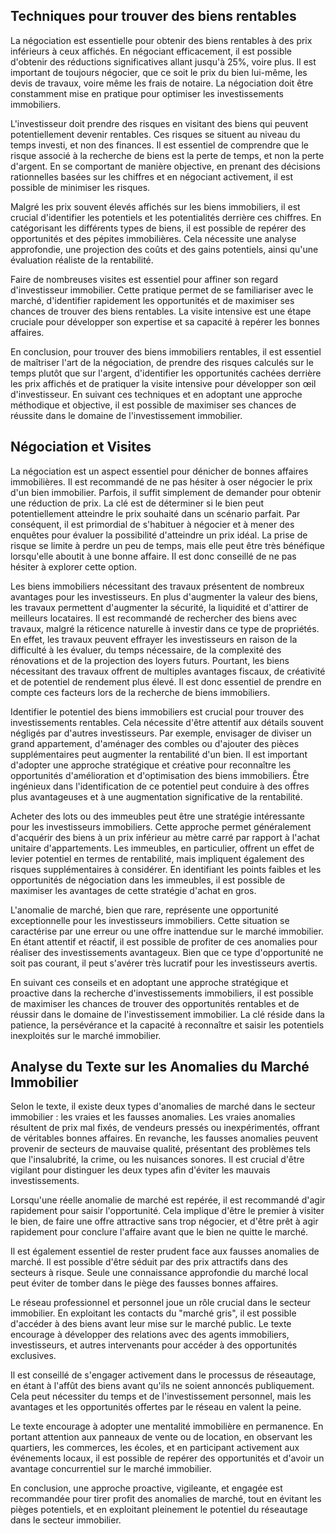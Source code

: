## Techniques pour trouver des biens rentables

La négociation est essentielle pour obtenir des biens rentables à des prix inférieurs à ceux affichés. En négociant efficacement, il est possible d'obtenir des réductions significatives allant jusqu'à 25%, voire plus. Il est important de toujours négocier, que ce soit le prix du bien lui-même, les devis de travaux, voire même les frais de notaire. La négociation doit être constamment mise en pratique pour optimiser les investissements immobiliers.

L'investisseur doit prendre des risques en visitant des biens qui peuvent potentiellement devenir rentables. Ces risques se situent au niveau du temps investi, et non des finances. Il est essentiel de comprendre que le risque associé à la recherche de biens est la perte de temps, et non la perte d'argent. En se comportant de manière objective, en prenant des décisions rationnelles basées sur les chiffres et en négociant activement, il est possible de minimiser les risques.

Malgré les prix souvent élevés affichés sur les biens immobiliers, il est crucial d'identifier les potentiels et les potentialités derrière ces chiffres. En catégorisant les différents types de biens, il est possible de repérer des opportunités et des pépites immobilières. Cela nécessite une analyse approfondie, une projection des coûts et des gains potentiels, ainsi qu'une évaluation réaliste de la rentabilité.

Faire de nombreuses visites est essentiel pour affiner son regard d'investisseur immobilier. Cette pratique permet de se familiariser avec le marché, d'identifier rapidement les opportunités et de maximiser ses chances de trouver des biens rentables. La visite intensive est une étape cruciale pour développer son expertise et sa capacité à repérer les bonnes affaires.

En conclusion, pour trouver des biens immobiliers rentables, il est essentiel de maîtriser l'art de la négociation, de prendre des risques calculés sur le temps plutôt que sur l'argent, d'identifier les opportunités cachées derrière les prix affichés et de pratiquer la visite intensive pour développer son œil d'investisseur. En suivant ces techniques et en adoptant une approche méthodique et objective, il est possible de maximiser ses chances de réussite dans le domaine de l'investissement immobilier.

## Négociation et Visites

La négociation est un aspect essentiel pour dénicher de bonnes affaires immobilières. Il est recommandé de ne pas hésiter à oser négocier le prix d'un bien immobilier. Parfois, il suffit simplement de demander pour obtenir une réduction de prix. La clé est de déterminer si le bien peut potentiellement atteindre le prix souhaité dans un scénario parfait. Par conséquent, il est primordial de s'habituer à négocier et à mener des enquêtes pour évaluer la possibilité d'atteindre un prix idéal. La prise de risque se limite à perdre un peu de temps, mais elle peut être très bénéfique lorsqu'elle aboutit à une bonne affaire. Il est donc conseillé de ne pas hésiter à explorer cette option.

Les biens immobiliers nécessitant des travaux présentent de nombreux avantages pour les investisseurs. En plus d'augmenter la valeur des biens, les travaux permettent d'augmenter la sécurité, la liquidité et d'attirer de meilleurs locataires. Il est recommandé de rechercher des biens avec travaux, malgré la réticence naturelle à investir dans ce type de propriétés. En effet, les travaux peuvent effrayer les investisseurs en raison de la difficulté à les évaluer, du temps nécessaire, de la complexité des rénovations et de la projection des loyers futurs. Pourtant, les biens nécessitant des travaux offrent de multiples avantages fiscaux, de créativité et de potentiel de rendement plus élevé. Il est donc essentiel de prendre en compte ces facteurs lors de la recherche de biens immobiliers.

Identifier le potentiel des biens immobiliers est crucial pour trouver des investissements rentables. Cela nécessite d'être attentif aux détails souvent négligés par d'autres investisseurs. Par exemple, envisager de diviser un grand appartement, d'aménager des combles ou d'ajouter des pièces supplémentaires peut augmenter la rentabilité d'un bien. Il est important d'adopter une approche stratégique et créative pour reconnaître les opportunités d'amélioration et d'optimisation des biens immobiliers. Être ingénieux dans l'identification de ce potentiel peut conduire à des offres plus avantageuses et à une augmentation significative de la rentabilité.

Acheter des lots ou des immeubles peut être une stratégie intéressante pour les investisseurs immobiliers. Cette approche permet généralement d'acquérir des biens à un prix inférieur au mètre carré par rapport à l'achat unitaire d'appartements. Les immeubles, en particulier, offrent un effet de levier potentiel en termes de rentabilité, mais impliquent également des risques supplémentaires à considérer. En identifiant les points faibles et les opportunités de négociation dans les immeubles, il est possible de maximiser les avantages de cette stratégie d'achat en gros.

L'anomalie de marché, bien que rare, représente une opportunité exceptionnelle pour les investisseurs immobiliers. Cette situation se caractérise par une erreur ou une offre inattendue sur le marché immobilier. En étant attentif et réactif, il est possible de profiter de ces anomalies pour réaliser des investissements avantageux. Bien que ce type d'opportunité ne soit pas courant, il peut s'avérer très lucratif pour les investisseurs avertis.

En suivant ces conseils et en adoptant une approche stratégique et proactive dans la recherche d'investissements immobiliers, il est possible de maximiser les chances de trouver des opportunités rentables et de réussir dans le domaine de l'investissement immobilier. La clé réside dans la patience, la persévérance et la capacité à reconnaître et saisir les potentiels inexploités sur le marché immobilier.

## Analyse du Texte sur les Anomalies du Marché Immobilier

Selon le texte, il existe deux types d'anomalies de marché dans le secteur immobilier : les vraies et les fausses anomalies. Les vraies anomalies résultent de prix mal fixés, de vendeurs pressés ou inexpérimentés, offrant de véritables bonnes affaires. En revanche, les fausses anomalies peuvent provenir de secteurs de mauvaise qualité, présentant des problèmes tels que l'insalubrité, la crime, ou les nuisances sonores. Il est crucial d'être vigilant pour distinguer les deux types afin d'éviter les mauvais investissements.

Lorsqu'une réelle anomalie de marché est repérée, il est recommandé d'agir rapidement pour saisir l'opportunité. Cela implique d'être le premier à visiter le bien, de faire une offre attractive sans trop négocier, et d'être prêt à agir rapidement pour conclure l'affaire avant que le bien ne quitte le marché.

Il est également essentiel de rester prudent face aux fausses anomalies de marché. Il est possible d'être séduit par des prix attractifs dans des secteurs à risque. Seule une connaissance approfondie du marché local peut éviter de tomber dans le piège des fausses bonnes affaires.

Le réseau professionnel et personnel joue un rôle crucial dans le secteur immobilier. En exploitant les contacts du "marché gris", il est possible d'accéder à des biens avant leur mise sur le marché public. Le texte encourage à développer des relations avec des agents immobiliers, investisseurs, et autres intervenants pour accéder à des opportunités exclusives.

Il est conseillé de s'engager activement dans le processus de réseautage, en étant à l'affût des biens avant qu'ils ne soient annoncés publiquement. Cela peut nécessiter du temps et de l'investissement personnel, mais les avantages et les opportunités offertes par le réseau en valent la peine.

Le texte encourage à adopter une mentalité immobilière en permanence. En portant attention aux panneaux de vente ou de location, en observant les quartiers, les commerces, les écoles, et en participant activement aux événements locaux, il est possible de repérer des opportunités et d'avoir un avantage concurrentiel sur le marché immobilier.

En conclusion, une approche proactive, vigileante, et engagée est recommandée pour tirer profit des anomalies de marché, tout en évitant les pièges potentiels, et en exploitant pleinement le potentiel du réseautage dans le secteur immobilier.